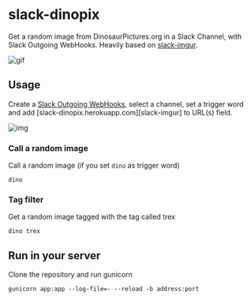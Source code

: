 # slack-dinopix

Get a random image from DinosaurPictures.org in a Slack Channel, with Slack Outgoing WebHooks.  Heavily based on [slack-imgur](https://github.com/juanpabloaj/slack-imgur).

![gif](http://i.imgur.com/pUZq3U3.gif)

## Usage

Create a [Slack Outgoing WebHooks][webhook], select a channel, set a trigger word and add [slack-dinopix.herokuapp.com][slack-imgur] to URL(s) field.

![img](http://i.imgur.com/79u5e7L.png)

### Call a random image

Call a random image (if you set `dino` as trigger word)

    dino

### Tag filter

Get a random image tagged with the tag called trex

    dino trex

## Run in your server

Clone the repository and run gunicorn

    gunicorn app:app --log-file=- --reload -b address:port

[webhook]: https://getscreenshots.slack.com/services/new/outgoing-webhook
